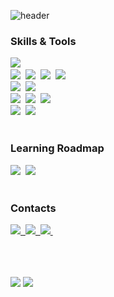 <!--타이틀-->
![header](https://capsule-render.vercel.app/api?type=blur&color=gradient&customColorList=30,12,6,1&height=250&&section=header&text=Data%20Science,%20IT%20Solutions,%20and%20more&desc=@krsudal&descAlign=89&descAlignY=65&fontColor=000000&animation=fadeIn&fontSize=40) 

<!--내용-->
<h3>Skills & Tools</h3>
<div>
  <img src="https://img.shields.io/badge/LANG-Python-3776AB?style=for-the-badge&logo=python&logoColor=white" />&nbsp
</div>

<div>
  <img src="https://img.shields.io/badge/LIB-Pandas-150458?style=for-the-badge&logo=pandas&logoColor=white" />&nbsp
  <img src="https://img.shields.io/badge/LIB-Matplotlib-11557C?style=for-the-badge&logo=plotly&logoColor=white" />&nbsp
  <img src="https://img.shields.io/badge/LIB-Seaborn-42a5f5?style=for-the-badge&logo=python&logoColor=white" />&nbsp
  <img src="https://img.shields.io/badge/LIB-Sklearn-f7931e?style=for-the-badge&logo=scikit-learn&logoColor=white" />&nbsp
</div>

<div>
  <img src="https://img.shields.io/badge/FRAMEWORK-TensorFlow-FF6F00?style=for-the-badge&logo=tensorflow&logoColor=white" />&nbsp
  <img src="https://img.shields.io/badge/FRAMEWORK-PyTorch-EE4C2C?style=for-the-badge&logo=pytorch&logoColor=white" />&nbsp

</div>

<div>
  <img src="https://img.shields.io/badge/LLM-OpenAI-412991?style=for-the-badge&logo=openai&logoColor=white" />&nbsp
  <img src="https://img.shields.io/badge/VECTOR-FAISS-006666?style=for-the-badge&logo=matrix&logoColor=white" />&nbsp
  <img src="https://img.shields.io/badge/ARCH-RAG-8e44ad?style=for-the-badge&logo=semantic-release&logoColor=white" />&nbsp
</div>

<div>
  <img src="https://img.shields.io/badge/WEB-FastAPI-009688?style=for-the-badge&logo=fastapi&logoColor=white" />&nbsp
  <img src="https://img.shields.io/badge/WEB-Gradio-17A34A?style=for-the-badge&logo=gradio&logoColor=white" />&nbsp
</div>

<br>

<h3>Learning Roadmap</h3>
<div>
  <img src="https://img.shields.io/badge/LANG-Java-007396?style=for-the-badge&logo=openjdk&logoColor=white" />&nbsp
  <img src="https://img.shields.io/badge/WEB-HTML-E34F26?style=for-the-badge&logo=html&logoColor=white" />&nbsp
</div>

<br>

<h3>Contacts</h3>
<div>
  <a href="mailto:zkrpglfkalzk1226@gmail.com">
    <img src="https://img.shields.io/badge/Gmail-D14836?style=for-the-badge&logo=gmail&logoColor=white" />&nbsp
  </a>
  <a href="https://your-portfolio.com" target="_blank">
    <img src="https://img.shields.io/badge/Portfolio-000000?style=for-the-badge&logo=web&logoColor=white" />&nbsp
  </a>
  <a href="https://github.com/krsudal" target="_blank">
    <img src="https://img.shields.io/badge/GitHub-181717?style=for-the-badge&logo=github&logoColor=white" />&nbsp
  </a>
</div>

<br>
<br>
<br>

<p>
  <img src="https://github-readme-stats.vercel.app/api?username=krsudal&show_icons=true&title_color=f472b6&text_color=e2e8f0&icon_color=facc15&border_color=1e293b&bg_color=0f172a,1e293b,38bdf8" />
  <img src="https://github-readme-stats.vercel.app/api/top-langs/?username=krsudal&layout=compact&theme=transparent&text_color=1e293b&border_color=1e293b&bg_color=60a5fa,7dd3fc,b9e6fe" />
</p>

<!--
**krsudal/krsudal** is a ✨ _special_ ✨ repository because its `README.md` (this file) appears on your GitHub profile.

Here are some ideas to get you started:

- 🔭 I’m currently working on ...
- 🌱 I’m currently learning ...
- 👯 I’m looking to collaborate on ...
- 🤔 I’m looking for help with ...
- 💬 Ask me about ...
- 📫 How to reach me: ...
- 😄 Pronouns: ...
- ⚡ Fun fact: ...
-->
